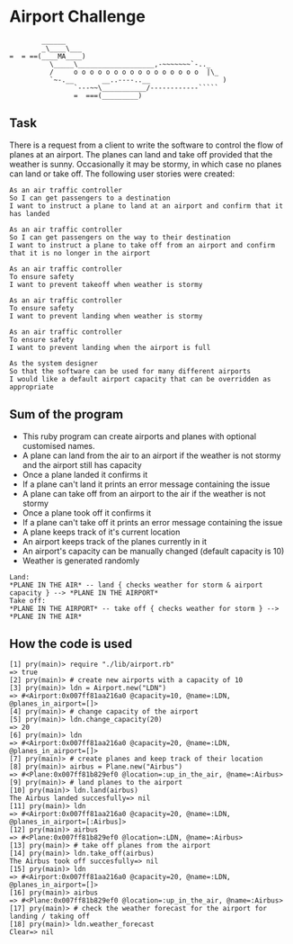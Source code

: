 Airport Challenge
=================

```
        ______
        _\____\___
=  = ==(____MA____)
          \_____\___________________,-~~~~~~~`-.._
          /     o o o o o o o o o o o o o o o o  |\_
          `~-.__       __..----..__                  )
                `---~~\___________/------------`````
                =  ===(_________)

```

Task
-----

There is a request from a client to write the software to control the flow of planes at an airport. The planes can land and take off provided that the weather is sunny. Occasionally it may be stormy, in which case no planes can land or take off.  The following user stories were created:

```
As an air traffic controller
So I can get passengers to a destination
I want to instruct a plane to land at an airport and confirm that it has landed

As an air traffic controller
So I can get passengers on the way to their destination
I want to instruct a plane to take off from an airport and confirm that it is no longer in the airport

As an air traffic controller
To ensure safety
I want to prevent takeoff when weather is stormy

As an air traffic controller
To ensure safety
I want to prevent landing when weather is stormy

As an air traffic controller
To ensure safety
I want to prevent landing when the airport is full

As the system designer
So that the software can be used for many different airports
I would like a default airport capacity that can be overridden as appropriate
```
Sum of the program
-----

* This ruby program can create airports and planes with optional customised names.
* A plane can land from the air to an airport if the weather is not stormy and the airport still has capacity
* Once a plane landed it confirms it
* If a plane can't land it prints an error message containing the issue
* A plane can take off from an airport to the air if the weather is not stormy
* Once a plane took off it confirms it
* If a plane can't take off it prints an error message containing the issue
* A plane keeps track of it's current location
* An airport keeps track of the planes currently in it
* An airport's capacity can be manually changed (default capacity is 10)
* Weather is generated randomly

```
Land:
*PLANE IN THE AIR* -- land { checks weather for storm & airport capacity } --> *PLANE IN THE AIRPORT*
Take off:
*PLANE IN THE AIRPORT* -- take off { checks weather for storm } --> *PLANE IN THE AIR*
```


How the code is used
-----

```
[1] pry(main)> require "./lib/airport.rb"
=> true
[2] pry(main)> # create new airports with a capacity of 10
[3] pry(main)> ldn = Airport.new("LDN")
=> #<Airport:0x007ff81aa216a0 @capacity=10, @name=:LDN, @planes_in_airport=[]>
[4] pry(main)> # change capacity of the airport
[5] pry(main)> ldn.change_capacity(20)
=> 20
[6] pry(main)> ldn
=> #<Airport:0x007ff81aa216a0 @capacity=20, @name=:LDN, @planes_in_airport=[]>
[7] pry(main)> # create planes and keep track of their location
[8] pry(main)> airbus = Plane.new("Airbus")
=> #<Plane:0x007ff81b829ef0 @location=:up_in_the_air, @name=:Airbus>
[9] pry(main)> # land planes to the airport
[10] pry(main)> ldn.land(airbus)
The Airbus landed succesfully=> nil
[11] pry(main)> ldn
=> #<Airport:0x007ff81aa216a0 @capacity=20, @name=:LDN, @planes_in_airport=[:Airbus]>
[12] pry(main)> airbus
=> #<Plane:0x007ff81b829ef0 @location=:LDN, @name=:Airbus>
[13] pry(main)> # take off planes from the airport
[14] pry(main)> ldn.take_off(airbus)
The Airbus took off succesfully=> nil
[15] pry(main)> ldn
=> #<Airport:0x007ff81aa216a0 @capacity=20, @name=:LDN, @planes_in_airport=[]>
[16] pry(main)> airbus
=> #<Plane:0x007ff81b829ef0 @location=:up_in_the_air, @name=:Airbus>
[17] pry(main)> # check the weather forecast for the airport for landing / taking off
[18] pry(main)> ldn.weather_forecast
Clear=> nil
```
